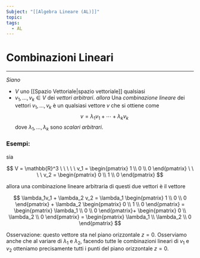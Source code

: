 ```yaml
---
Subject: "[[Algebra Lineare (AL)]]"
topic: 
tags:
  - AL
---
```


# Combinazioni Lineari
---
_Siano_
- $V$ uno [[Spazio Vettoriale|spazio vettoriale]] qualsiasi
- $v_1, \dots , v_k ∈ V$ dei _vettori arbitrari_.
_allora_ Una _combinazione lineare_ dei vettori $v_1, \dots, v_k$ è un qualsiasi vettore $v$ che si ottiene come
$$
v = \lambda_1v_1 + \cdots + \lambda_k v_k
$$
dove $\lambda_1,\dots, \lambda_k$ sono _scalari arbitrari_.

### Esempi:
sia

$$
V = \mathbb{R}^3 \ \ \ \ \
v_1 =
\begin{pmatrix}
1 \\
0 \\
0
\end{pmatrix} \ \ \ \
v_2 =
\begin{pmatrix}
0 \\
1 \\
0
\end{pmatrix}
$$

allora una combinazione lineare arbitraria di questi due vettori è il vettore

$$
\lambda_1v_1  + \lambda_2 v_2 = \lambda_1
\begin{pmatrix}
1 \\
0 \\
0
\end{pmatrix} +
\lambda_2
\begin{pmatrix}
0 \\
1 \\
0
\end{pmatrix}  =
\begin{pmatrix}
\lambda_1 \\
0 \\
0
\end{pmatrix}+
\begin{pmatrix}
0 \\
\lambda_2 \\
0
\end{pmatrix} =
\begin{pmatrix}
\lambda_1 \\
\lambda_2 \\
0
\end{pmatrix}
$$

Osservazione: questo vettore sta nel piano orizzontale $z = 0$. Osserviamo
anche che al variare di $\lambda_1$ e $\lambda_2$, facendo tutte le combinazioni lineari di $v_1$ e
$v_2$ otteniamo precisamente tutti i punti del piano orizzontale $z = 0$.
